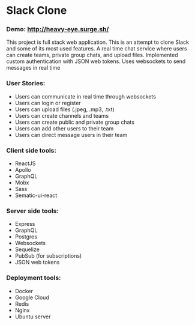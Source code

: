 # Slack Clone 

### Demo: http://heavy-eye.surge.sh/

This project is full stack web application. This is an attempt to clone Slack and some of its most used features. A real time chat service where users can create teams, private group chats, and upload files. Implemented custom authentication with JSON web tokens. Uses websockets to send messages in real time

### User Stories:
- Users can communicate in real time through websockets
- Users can login or register
- Users can upload files (.jpeg, .mp3, .txt)
- Users can create channels and teams
- Users can create public and private group chats
- Users can add other users to their team
- Users can direct message users in their team

### Client side tools:
- ReactJS
- Apollo
- GraphQL
- Mobx
- Sass
- Sematic-ui-react

### Server side tools:
- Express
- GraphQL
- Postgres
- Websockets
- Sequelize
- PubSub (for subscriptions)
- JSON web tokens

### Deployment tools:
- Docker
- Google Cloud
- Redis
- Nginx
- Ubuntu server



